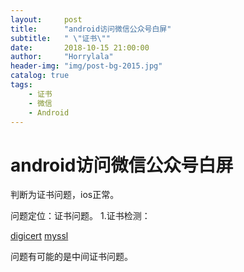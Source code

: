 ```yaml
---
layout:     post
title:      "android访问微信公众号白屏"
subtitle:   " \"证书\""
date:       2018-10-15 21:00:00
author:     "Horrylala"
header-img: "img/post-bg-2015.jpg"
catalog: true
tags:
    - 证书
    - 微信
    - Android
---
```


# android访问微信公众号白屏
判断为证书问题，ios正常。

问题定位：证书问题。
1.证书检测：

[digicert](https://www.digicert.com/help/)
[myssl](https://myssl.com/ssl.html?domain=acsp-sit.sf-express.com&port=443&c=0)

问题有可能的是中间证书问题。
